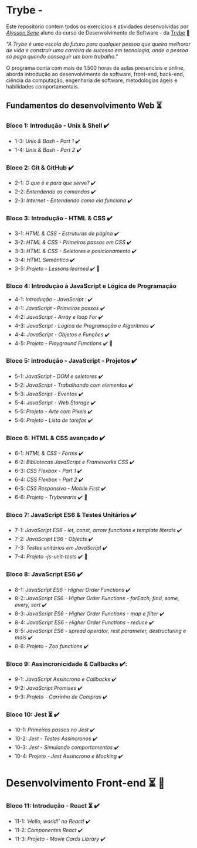 # Trybe - 

Este repositório contem todos os exercícios e atividades desenvolvidas por _[Alysson Sene](https://www.linkedin.com/in/AlyssonSene/)_ aluno do curso de Desenvolvimento de Software - da [Trybe](https://www.betrybe.com/) :rocket:

_"A Trybe é uma escola do futuro para qualquer pessoa que queira melhorar de vida e construir uma carreira de sucesso em tecnologia, onde a pessoa só paga quando conseguir um bom trabalho."_

O programa conta com mais de 1.500 horas de aulas presenciais e online, aborda introdução ao desenvolvimento de software, front-end, back-end, ciência da computação, engenharia de software, metodologias ágeis e habilidades comportamentais.

## Fundamentos do desenvolvimento Web :hourglass_flowing_sand:

### Bloco 1: Introdução - Unix & Shell :heavy_check_mark:

-  1-3: _Unix & Bash - Part 1_ :heavy_check_mark: 
-  1-4: _Unix & Bash - Part 2_ :heavy_check_mark:

### Bloco 2: Git & GitHub :heavy_check_mark:

-  2-1: _O que é e para que serve?_ :heavy_check_mark:  
-  2-2: _Entendendo os comandos_ :heavy_check_mark:
-  2-3: _Internet - Entendendo como ela funciona_ :heavy_check_mark:

### Bloco 3: Introdução - HTML & CSS :heavy_check_mark:

-  3-1: _HTML & CSS - Estruturas de página_ :heavy_check_mark:
-  3-2: _HTML & CSS - Primeiros passos em CSS_ :heavy_check_mark:
-  3-3: _HTML & CSS - Seletores e posicionamento_ :heavy_check_mark:
-  3-4: _HTML Semântico_ :heavy_check_mark:
-  3-5: _Projeto - Lessons learned_ :heavy_check_mark: :rocket:

### Bloco 4:  Introdução à JavaScript e Lógica de Programação 

- 4-1: _Introdução - JavaScript_ : :heavy_check_mark:
- 4-1: _JavaScript - Primeiros passos_ :heavy_check_mark:
- 4-2: _JavaScript - Array e loop For_ :heavy_check_mark:
- 4-3: _JavaScript - Lógica de Programação e Algoritmos_ :heavy_check_mark:
- 4-4: _JavaScript - Objetos e Funções_ :heavy_check_mark:
- 4-5: _Projeto - Playground Functions_ :heavy_check_mark: :rocket:

### Bloco 5: Introdução - JavaScript - Projetos :heavy_check_mark:

-  5-1: _JavaScript - DOM e seletores_ :heavy_check_mark:
-  5-2: _JavaScript - Trabalhando com elementos_ :heavy_check_mark:
-  5-3: _JavaScript - Eventos_ :heavy_check_mark:
-  5-4: _JavaScript - Web Storage_ :heavy_check_mark:
-  5-5: _Projeto - Arte com Pixels_ :heavy_check_mark:
-  5-6: _Projeto - Lista de tarefas_ :heavy_check_mark:

### Bloco 6: HTML & CSS avançado :heavy_check_mark:

- 6-1: _HTML & CSS - Forms_ :heavy_check_mark:
- 6-2: _Bibliotecas JavaScript e Frameworks CSS_ :heavy_check_mark:
- 6-3: _CSS Flexbox - Part 1_ :heavy_check_mark:
- 6-4: _CSS Flexbox - Part 2_ :heavy_check_mark:
- 6-5: _CSS Responsivo - Mobile First_ :heavy_check_mark:
- 6-6: _Projeto - Trybewarts_ :heavy_check_mark: :rocket:

### Bloco 7: JavaScript ES6 & Testes Unitários :heavy_check_mark:

- 7-1: _JavaScript ES6 - let, const, arrow functions e template literals_ :heavy_check_mark:
- 7-2: _JavaScript ES6 - Objects_ :heavy_check_mark:
- 7-3: _Testes unitários em JavaScript_ :heavy_check_mark:
- 7-4: _Projeto -js-unit-tests_ :heavy_check_mark: :rocket:

### Bloco 8: JavaScript ES6 :heavy_check_mark:

- 8-1: _JavaScript ES6 - Higher Order Functions_ :heavy_check_mark:
- 8-2: _JavaScript ES6 - Higher Order Functions - forEach, find, some, every, sort_ :heavy_check_mark:
- 8-3: _JavaScript ES6 - Higher Order Functions - map e filter_ :heavy_check_mark:
- 8-4: _JavaScript ES6 - Higher Order Functions - reduce_ :heavy_check_mark:
- 8-5: _JavaScript ES6 - spread operator, rest parameter, destructuring e mais_ :heavy_check_mark:
- 8-6: _Projeto - Zoo functions_ :heavy_check_mark:

### Bloco 9: Assincronicidade & Callbacks :heavy_check_mark::

- 9-1: _JavaScript Assíncrono e Callbacks_ :heavy_check_mark:
- 9-2: _JavaScript Promises_ :heavy_check_mark:
- 9-3: _Projeto - Carrinho de Compras_ :heavy_check_mark:

### Bloco 10: Jest :hourglass_flowing_sand: :heavy_check_mark:

- 10-1: _Primeiros passos no Jest_ :heavy_check_mark:
- 10-2: _Jest - Testes Assíncronos_ :heavy_check_mark:
- 10-3: _Jest - Simulando comportamentos_ :heavy_check_mark:
- 10-4: _Projeto - Jest Assíncrono e Mocking_ :heavy_check_mark:

# Desenvolvimento Front-end :hourglass_flowing_sand: :rocket:

### Bloco 11: Introdução - React :hourglass_flowing_sand: :heavy_check_mark:

- 11-1: _'Hello, world!' no React!_ :heavy_check_mark:
- 11-2: _Componentes React_ :heavy_check_mark:
- 11-3: _Projeto - Movie Cards Library_ :heavy_check_mark: